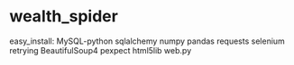 # wealth_spider

easy_install:
MySQL-python
sqlalchemy
numpy
pandas
requests
selenium
retrying
BeautifulSoup4
pexpect
html5lib
web.py

